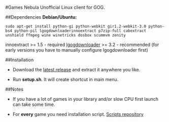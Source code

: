 #Games Nebula
Unofficial Linux client for GOG.

##Dependencies
**Debian/Ubuntu:**

    sudo apt-get install python-gi python-webkit gir1.2-webkit-3.0 python-bs4 python-pil lgogdownloaderinnoextract p7zip-full cabextract unshield ffmpeg wine winetricks dosbox scummvm zenity

innoextract >= 1.5 - required
[lgogdownloader](https://github.com/Sude-/lgogdownloader) >= 3.2 - recommended (for early versions you have to manually configure lgogdownloader first)
	
##Installation
- Download the [latest release](https://github.com/yancharkin/games_nebula/releases) and extract it anywhere you like.

- Run **setup.sh**. It will create shortcut in main menu.

##Notes
- If you have a lot of games in your library and/or slow CPU first launch can take some time.

- For **every** game you need installation script. [Scripts repository](https://github.com/yancharkin/games_nebula_goglib_scripts)
